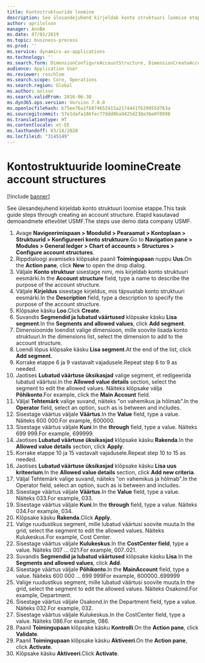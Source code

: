 ```yaml
---
title: Kontostruktuuride loomine
description: See ülesandejuhend kirjeldab konto struktuuri loomise etappe.
author: aprilolson
manager: AnnBe
ms.date: 07/01/2019
ms.topic: business-process
ms.prod: ''
ms.service: dynamics-ax-applications
ms.technology: ''
ms.search.form: DimensionConfigureAccountStructure, DimensionCreateAccountStructure, DimensionHierarchyAddLevel, DimensionHierarchyConstraintActivate
audience: Application User
ms.reviewer: roschlom
ms.search.scope: Core, Operations
ms.search.region: Global
ms.author: aolson
ms.search.validFrom: 2016-06-30
ms.dyn365.ops.version: Version 7.0.0
ms.openlocfilehash: b75ee76a1fb874652415a2174441f629955d763a
ms.sourcegitcommit: 57e1dafa186fec77ddd8ba9425d238e36e0f0998
ms.translationtype: HT
ms.contentlocale: et-EE
ms.lasthandoff: 03/18/2020
ms.locfileid: "3145149"
---
```

# <a name="create-account-structures"></a><span data-ttu-id="9a649-103">Kontostruktuuride loomine</span><span class="sxs-lookup"><span data-stu-id="9a649-103">Create account structures</span></span>

[!include [banner](../../includes/banner.md)]

<span data-ttu-id="9a649-104">See ülesandejuhend kirjeldab konto struktuuri loomise etappe.</span><span class="sxs-lookup"><span data-stu-id="9a649-104">This task guide steps through creating an account structure.</span></span> <span data-ttu-id="9a649-105">Etapid kasutavad demoandmete ettevõtet USMF.</span><span class="sxs-lookup"><span data-stu-id="9a649-105">The steps use demo data company USMF.</span></span>

1. <span data-ttu-id="9a649-106">Avage **Navigeerimispaan > Moodulid > Pearaamat > Kontoplaan > Struktuurid > Konfigureeri konto struktuure**.</span><span class="sxs-lookup"><span data-stu-id="9a649-106">Go to **Navigation pane > Modules > General ledger > Chart of accounts > Structures > Configure account structures**.</span></span>
2. <span data-ttu-id="9a649-107">Rippdialoogi avamiseks klõpsake paanil **Toimingupaan** nuppu **Uus**.</span><span class="sxs-lookup"><span data-stu-id="9a649-107">On the **Action pane**, click **New** to open the drop dialog.</span></span>
3. <span data-ttu-id="9a649-108">Väljale **Konto struktuur** sisestage nimi, mis kirjeldab konto struktuuri eesmärki.</span><span class="sxs-lookup"><span data-stu-id="9a649-108">In the **Account structure** field, type a name to describe the purpose of the account structure.</span></span>
4. <span data-ttu-id="9a649-109">Väljale **Kirjeldus** sisestage kirjeldus, mis täpsustab konto struktuuri eesmärki.</span><span class="sxs-lookup"><span data-stu-id="9a649-109">In the **Description** field, type a description to specify the purpose of the account structure.</span></span>
5. <span data-ttu-id="9a649-110">Klõpsake käsku **Loo**.</span><span class="sxs-lookup"><span data-stu-id="9a649-110">Click **Create**.</span></span>
6. <span data-ttu-id="9a649-111">Suvandis **Segmendid ja lubatud väärtused** klõpsake käsku **Lisa segment**.</span><span class="sxs-lookup"><span data-stu-id="9a649-111">In the **Segments and allowed values**, click **Add segment**.</span></span>
7. <span data-ttu-id="9a649-112">Dimensioonide loendist valige dimensioon, mille soovite lisada konto struktuuri.</span><span class="sxs-lookup"><span data-stu-id="9a649-112">In the dimensions list, select the dimension to add to the account structure.</span></span>
8. <span data-ttu-id="9a649-113">Loendi lõpus klõpsake käsku **Lisa segment**.</span><span class="sxs-lookup"><span data-stu-id="9a649-113">At the end of the list, click **Add segment**.</span></span>
9. <span data-ttu-id="9a649-114">Korrake etappe 6 ja 9 vastavalt vajadusele.</span><span class="sxs-lookup"><span data-stu-id="9a649-114">Repeat step 6 to 9 as needed.</span></span>
10. <span data-ttu-id="9a649-115">Jaotises **Lubatud väärtuse üksikasjad** valige segment, et redigeerida lubatud väärtusi.</span><span class="sxs-lookup"><span data-stu-id="9a649-115">In the **Allowed value details** section, select the segment to edit the allowed values.</span></span>
    <span data-ttu-id="9a649-116">Näiteks klõpsake välja **Põhikonto**.</span><span class="sxs-lookup"><span data-stu-id="9a649-116">For example, click the **Main Account** field.</span></span>  
11. <span data-ttu-id="9a649-117">Väljal **Tehtemärk** valige suvand, näiteks "on vahemikus ja hõlmab".</span><span class="sxs-lookup"><span data-stu-id="9a649-117">In the **Operator** field, select an option, such as is between and includes.</span></span>
12. <span data-ttu-id="9a649-118">Sisestage väärtus väljale **Väärtus**.</span><span class="sxs-lookup"><span data-stu-id="9a649-118">In the **Value** field, type a value.</span></span> <span data-ttu-id="9a649-119">Näiteks 600 000.</span><span class="sxs-lookup"><span data-stu-id="9a649-119">For example, 600000.</span></span>  
13. <span data-ttu-id="9a649-120">Sisestage väärtus väljale **Kuni**.</span><span class="sxs-lookup"><span data-stu-id="9a649-120">In the **through** field, type a value.</span></span> <span data-ttu-id="9a649-121">Näiteks 699 999.</span><span class="sxs-lookup"><span data-stu-id="9a649-121">For example, 699999.</span></span>  
14. <span data-ttu-id="9a649-122">Jaotises **Lubatud väärtuse üksikasjad** klõpsake käsku **Rakenda**.</span><span class="sxs-lookup"><span data-stu-id="9a649-122">In the **Allowed value details** section, click **Apply**.</span></span>
15. <span data-ttu-id="9a649-123">Korrake etappe 10 ja 15 vastavalt vajadusele.</span><span class="sxs-lookup"><span data-stu-id="9a649-123">Repeat step 10 to 15 as needed.</span></span>  
16. <span data-ttu-id="9a649-124">Jaotises **Lubatud väärtuse üksikasjad** klõpsake käsku **Lisa uus kriteerium**.</span><span class="sxs-lookup"><span data-stu-id="9a649-124">In the **Allowed value details** section, click **Add new criteria**.</span></span>
17. <span data-ttu-id="9a649-125">Väljal Tehtemärk valige suvand, näiteks "on vahemikus ja hõlmab".</span><span class="sxs-lookup"><span data-stu-id="9a649-125">In the Operator field, select an option, such as is between and includes.</span></span>
18. <span data-ttu-id="9a649-126">Sisestage väärtus väljale **Väärtus**.</span><span class="sxs-lookup"><span data-stu-id="9a649-126">In the **Value** field, type a value.</span></span> <span data-ttu-id="9a649-127">Näiteks 033.</span><span class="sxs-lookup"><span data-stu-id="9a649-127">For example, 033.</span></span>  
19. <span data-ttu-id="9a649-128">Sisestage väärtus väljale **Kuni**.</span><span class="sxs-lookup"><span data-stu-id="9a649-128">In the **through** field, type a value.</span></span> <span data-ttu-id="9a649-129">Näiteks 034.</span><span class="sxs-lookup"><span data-stu-id="9a649-129">For example, 034.</span></span>  
20. <span data-ttu-id="9a649-130">Klõpsake käsku **Rakenda**.</span><span class="sxs-lookup"><span data-stu-id="9a649-130">Click **Apply**.</span></span>
21. <span data-ttu-id="9a649-131">Valige ruudustikus segment, mille lubatud väärtusi soovite muuta.</span><span class="sxs-lookup"><span data-stu-id="9a649-131">In the grid, select the segment to edit the allowed values.</span></span> <span data-ttu-id="9a649-132">Näiteks Kulukeskus.</span><span class="sxs-lookup"><span data-stu-id="9a649-132">For example, Cost Center.</span></span>  
22. <span data-ttu-id="9a649-133">Sisestage väärtus väljale **Kulukeskus**.</span><span class="sxs-lookup"><span data-stu-id="9a649-133">In the **CostCenter field**, type a value.</span></span> <span data-ttu-id="9a649-134">Näiteks 007 … 021.</span><span class="sxs-lookup"><span data-stu-id="9a649-134">For example, 007..021.</span></span>  
23. <span data-ttu-id="9a649-135">Suvandis **Segmendid ja lubatud väärtused** klõpsake käsku **Lisa**.</span><span class="sxs-lookup"><span data-stu-id="9a649-135">In the **Segments and allowed values**, click **Add**.</span></span>
24. <span data-ttu-id="9a649-136">Sisestage väärtus väljale **Põhikonto**.</span><span class="sxs-lookup"><span data-stu-id="9a649-136">In the **MainAccount** field, type a value.</span></span> <span data-ttu-id="9a649-137">Näiteks 600 000 … 699 999</span><span class="sxs-lookup"><span data-stu-id="9a649-137">For example, 600000..699999</span></span>  
25. <span data-ttu-id="9a649-138">Valige ruudustikus segment, mille lubatud väärtusi soovite muuta.</span><span class="sxs-lookup"><span data-stu-id="9a649-138">In the grid, select the segment to edit the allowed values.</span></span> <span data-ttu-id="9a649-139">Näiteks Osakond.</span><span class="sxs-lookup"><span data-stu-id="9a649-139">For example, Department.</span></span>  
26. <span data-ttu-id="9a649-140">Sisestage väärtus väljale Osakond.</span><span class="sxs-lookup"><span data-stu-id="9a649-140">In the Department field, type a value.</span></span> <span data-ttu-id="9a649-141">Näiteks 032.</span><span class="sxs-lookup"><span data-stu-id="9a649-141">For example, 032.</span></span>  
27. <span data-ttu-id="9a649-142">Sisestage väärtus väljale Kulukeskus.</span><span class="sxs-lookup"><span data-stu-id="9a649-142">In the CostCenter field, type a value.</span></span> <span data-ttu-id="9a649-143">Näiteks 086.</span><span class="sxs-lookup"><span data-stu-id="9a649-143">For example, 086.</span></span>  
28. <span data-ttu-id="9a649-144">Paanil **Toimingupaan** klõpsake käsku **Kontrolli**.</span><span class="sxs-lookup"><span data-stu-id="9a649-144">On the **Action pane**, click **Validate**.</span></span>
29. <span data-ttu-id="9a649-145">Paanil **Toimingupaan** klõpsake käsku **Aktiveeri**.</span><span class="sxs-lookup"><span data-stu-id="9a649-145">On the **Action pane**, click **Activate**.</span></span>
30. <span data-ttu-id="9a649-146">Klõpsake käsku **Aktiveeri**.</span><span class="sxs-lookup"><span data-stu-id="9a649-146">Click **Activate**.</span></span>

